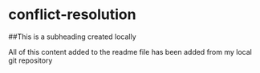 # conflict-resolution

##This is a subheading created locally

All of this content added to the readme file has been added from my local git repository
